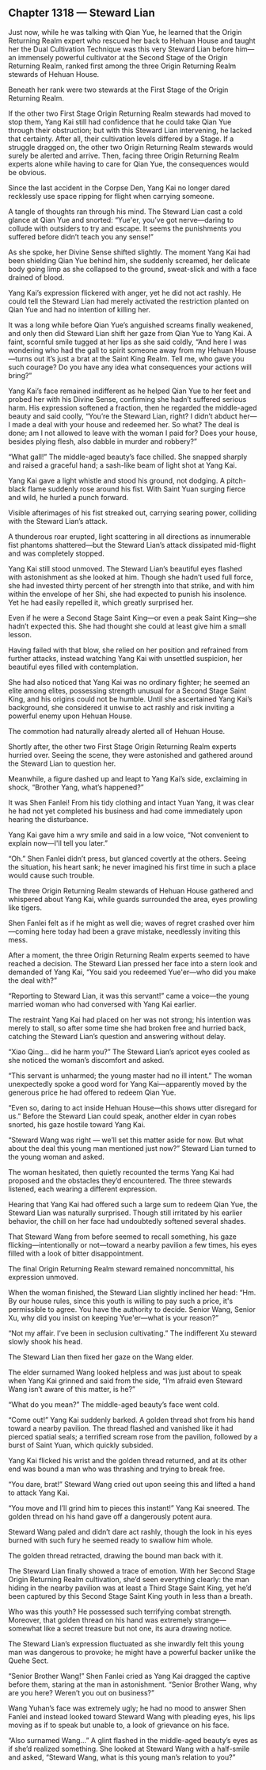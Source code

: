 ## Chapter 1318 — Steward Lian

Just now, while he was talking with Qian Yue, he learned that the Origin Returning Realm expert who rescued her back to Hehuan House and taught her the Dual Cultivation Technique was this very Steward Lian before him—an immensely powerful cultivator at the Second Stage of the Origin Returning Realm, ranked first among the three Origin Returning Realm stewards of Hehuan House.

Beneath her rank were two stewards at the First Stage of the Origin Returning Realm.

If the other two First Stage Origin Returning Realm stewards had moved to stop them, Yang Kai still had confidence that he could take Qian Yue through their obstruction; but with this Steward Lian intervening, he lacked that certainty. After all, their cultivation levels differed by a Stage. If a struggle dragged on, the other two Origin Returning Realm stewards would surely be alerted and arrive. Then, facing three Origin Returning Realm experts alone while having to care for Qian Yue, the consequences would be obvious.

Since the last accident in the Corpse Den, Yang Kai no longer dared recklessly use space ripping for flight when carrying someone.

A tangle of thoughts ran through his mind. The Steward Lian cast a cold glance at Qian Yue and snorted: “Yue'er, you’ve got nerve—daring to collude with outsiders to try and escape. It seems the punishments you suffered before didn’t teach you any sense!”

As she spoke, her Divine Sense shifted slightly. The moment Yang Kai had been shielding Qian Yue behind him, she suddenly screamed, her delicate body going limp as she collapsed to the ground, sweat-slick and with a face drained of blood.

Yang Kai’s expression flickered with anger, yet he did not act rashly. He could tell the Steward Lian had merely activated the restriction planted on Qian Yue and had no intention of killing her.

It was a long while before Qian Yue’s anguished screams finally weakened, and only then did Steward Lian shift her gaze from Qian Yue to Yang Kai. A faint, scornful smile tugged at her lips as she said coldly, “And here I was wondering who had the gall to spirit someone away from my Hehuan House—turns out it’s just a brat at the Saint King Realm. Tell me, who gave you such courage? Do you have any idea what consequences your actions will bring?”

Yang Kai’s face remained indifferent as he helped Qian Yue to her feet and probed her with his Divine Sense, confirming she hadn’t suffered serious harm. His expression softened a fraction, then he regarded the middle-aged beauty and said coolly, “You’re the Steward Lian, right? I didn’t abduct her—I made a deal with your house and redeemed her. So what? The deal is done; am I not allowed to leave with the woman I paid for? Does your house, besides plying flesh, also dabble in murder and robbery?”

“What gall!” The middle-aged beauty’s face chilled. She snapped sharply and raised a graceful hand; a sash-like beam of light shot at Yang Kai.

Yang Kai gave a light whistle and stood his ground, not dodging. A pitch-black flame suddenly rose around his fist. With Saint Yuan surging fierce and wild, he hurled a punch forward.

Visible afterimages of his fist streaked out, carrying searing power, colliding with the Steward Lian’s attack.

A thunderous roar erupted, light scattering in all directions as innumerable fist phantoms shattered—but the Steward Lian’s attack dissipated mid-flight and was completely stopped.

Yang Kai still stood unmoved. The Steward Lian’s beautiful eyes flashed with astonishment as she looked at him. Though she hadn’t used full force, she had invested thirty percent of her strength into that strike, and with him within the envelope of her Shi, she had expected to punish his insolence. Yet he had easily repelled it, which greatly surprised her.

Even if he were a Second Stage Saint King—or even a peak Saint King—she hadn’t expected this. She had thought she could at least give him a small lesson.

Having failed with that blow, she relied on her position and refrained from further attacks, instead watching Yang Kai with unsettled suspicion, her beautiful eyes filled with contemplation.

She had also noticed that Yang Kai was no ordinary fighter; he seemed an elite among elites, possessing strength unusual for a Second Stage Saint King, and his origins could not be humble. Until she ascertained Yang Kai’s background, she considered it unwise to act rashly and risk inviting a powerful enemy upon Hehuan House.

The commotion had naturally already alerted all of Hehuan House.

Shortly after, the other two First Stage Origin Returning Realm experts hurried over. Seeing the scene, they were astonished and gathered around the Steward Lian to question her.

Meanwhile, a figure dashed up and leapt to Yang Kai’s side, exclaiming in shock, “Brother Yang, what’s happened?”

It was Shen Fanlei! From his tidy clothing and intact Yuan Yang, it was clear he had not yet completed his business and had come immediately upon hearing the disturbance.

Yang Kai gave him a wry smile and said in a low voice, “Not convenient to explain now—I'll tell you later.”

“Oh.” Shen Fanlei didn’t press, but glanced covertly at the others. Seeing the situation, his heart sank; he never imagined his first time in such a place would cause such trouble.

The three Origin Returning Realm stewards of Hehuan House gathered and whispered about Yang Kai, while guards surrounded the area, eyes prowling like tigers.

Shen Fanlei felt as if he might as well die; waves of regret crashed over him—coming here today had been a grave mistake, needlessly inviting this mess.

After a moment, the three Origin Returning Realm experts seemed to have reached a decision. The Steward Lian pressed her face into a stern look and demanded of Yang Kai, “You said you redeemed Yue'er—who did you make the deal with?”

“Reporting to Steward Lian, it was this servant!” came a voice—the young married woman who had conversed with Yang Kai earlier.

The restraint Yang Kai had placed on her was not strong; his intention was merely to stall, so after some time she had broken free and hurried back, catching the Steward Lian’s question and answering without delay.

“Xiao Qing… did he harm you?” The Steward Lian’s apricot eyes cooled as she noticed the woman’s discomfort and asked.

“This servant is unharmed; the young master had no ill intent.” The woman unexpectedly spoke a good word for Yang Kai—apparently moved by the generous price he had offered to redeem Qian Yue.

“Even so, daring to act inside Hehuan House—this shows utter disregard for us.” Before the Steward Lian could speak, another elder in cyan robes snorted, his gaze hostile toward Yang Kai.

“Steward Wang was right — we’ll set this matter aside for now. But what about the deal this young man mentioned just now?” Steward Lian turned to the young woman and asked.

The woman hesitated, then quietly recounted the terms Yang Kai had proposed and the obstacles they’d encountered. The three stewards listened, each wearing a different expression.

Hearing that Yang Kai had offered such a large sum to redeem Qian Yue, the Steward Lian was naturally surprised. Though still irritated by his earlier behavior, the chill on her face had undoubtedly softened several shades.

That Steward Wang from before seemed to recall something, his gaze flicking—intentionally or not—toward a nearby pavilion a few times, his eyes filled with a look of bitter disappointment.

The final Origin Returning Realm steward remained noncommittal, his expression unmoved.

When the woman finished, the Steward Lian slightly inclined her head: “Hm. By our house rules, since this youth is willing to pay such a price, it's permissible to agree. You have the authority to decide. Senior Wang, Senior Xu, why did you insist on keeping Yue'er—what is your reason?”

“Not my affair. I’ve been in seclusion cultivating.” The indifferent Xu steward slowly shook his head.

The Steward Lian then fixed her gaze on the Wang elder.

The elder surnamed Wang looked helpless and was just about to speak when Yang Kai grinned and said from the side, “I’m afraid even Steward Wang isn’t aware of this matter, is he?”

“What do you mean?” The middle-aged beauty’s face went cold.

“Come out!” Yang Kai suddenly barked. A golden thread shot from his hand toward a nearby pavilion. The thread flashed and vanished like it had pierced spatial seals; a terrified scream rose from the pavilion, followed by a burst of Saint Yuan, which quickly subsided.

Yang Kai flicked his wrist and the golden thread returned, and at its other end was bound a man who was thrashing and trying to break free.

“You dare, brat!” Steward Wang cried out upon seeing this and lifted a hand to attack Yang Kai.

“You move and I’ll grind him to pieces this instant!” Yang Kai sneered. The golden thread on his hand gave off a dangerously potent aura.

Steward Wang paled and didn’t dare act rashly, though the look in his eyes burned with such fury he seemed ready to swallow him whole.

The golden thread retracted, drawing the bound man back with it.

The Steward Lian finally showed a trace of emotion. With her Second Stage Origin Returning Realm cultivation, she’d seen everything clearly: the man hiding in the nearby pavilion was at least a Third Stage Saint King, yet he’d been captured by this Second Stage Saint King youth in less than a breath.

Who was this youth? He possessed such terrifying combat strength. Moreover, that golden thread on his hand was extremely strange—somewhat like a secret treasure but not one, its aura drawing notice.

The Steward Lian’s expression fluctuated as she inwardly felt this young man was dangerous to provoke; he might have a powerful backer unlike the Quehe Sect.

“Senior Brother Wang!” Shen Fanlei cried as Yang Kai dragged the captive before them, staring at the man in astonishment. “Senior Brother Wang, why are you here? Weren’t you out on business?”

Wang Yuhan’s face was extremely ugly; he had no mood to answer Shen Fanlei and instead looked toward Steward Wang with pleading eyes, his lips moving as if to speak but unable to, a look of grievance on his face.

“Also surnamed Wang…” A glint flashed in the middle-aged beauty’s eyes as if she’d realized something. She looked at Steward Wang with a half-smile and asked, “Steward Wang, what is this young man’s relation to you?”